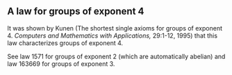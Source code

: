 ## A law for groups of exponent 4

It was shown by Kunen (The shortest single axioms for groups of exponent 4. *Computers and Mathematics with Applications,* 29:1-12, 1995) that this law characterizes groups of exponent 4.

See law 1571 for groups of exponent 2 (which are automatically abelian) and law 163669 for groups of exponent 3.